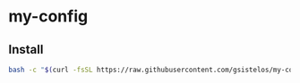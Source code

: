 # my-config

## Install

```bash
bash -c "$(curl -fsSL https://raw.githubusercontent.com/gsistelos/my-config/main/setup.sh)"
```
